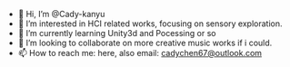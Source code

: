 - 👋 Hi, I’m @Cady-kanyu
- 👀 I’m interested in HCI related works, focusing on sensory exploration.
- 🌱 I’m currently learning Unity3d and Pocessing or so
- 💞️ I’m looking to collaborate on more creative music works if i could.
- 📫 How to reach me: here, also email: cadychen67@outlook.com

<!---
Cady-kanyu/Cady-kanyu is a ✨ special ✨ repository because its `README.md` (this file) appears on your GitHub profile.
You can click the Preview link to take a look at your changes.
--->

